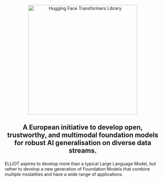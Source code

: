 
<p align="center">
  <picture>
    <source media="(prefers-color-scheme: dark)" srcset="ELLIOT_green-blue.png">
    <img alt="Hugging Face Transformers Library" src="https://huggingface.co/datasets/huggingface/documentation-images/raw/main/transformers-logo-light.svg" width="352">
  </picture>
</p>
<h2 align="center">
    <p>A European initiative to develop open, trustworthy, and multimodal foundation models for robust AI generalisation on diverse data streams.</p>
</h2>

ELLIOT aspires to develop more than a typical Large Language Model, but rather to develop a new generation of Foundation Models that combine multiple modalities and have a wide range of applications.
